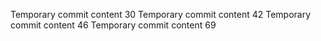 Temporary commit content 30
Temporary commit content 42
Temporary commit content 46
Temporary commit content 69
